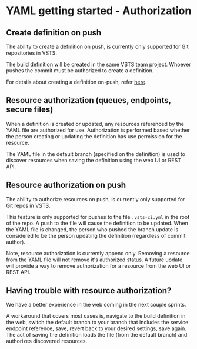 # YAML getting started - Authorization

## Create definition on push

The ability to create a definition on push, is currently only supported for Git repositories in VSTS.

The build definition will be created in the same VSTS team project. Whoever pushes the commit must
be authorized to create a definition.

For details about creating a definition on-push, refer [here](yamlgettingstarted-definition.md).

## Resource authorization (queues, endpoints, secure files)

When a definition is created or updated, any resources referenced by the YAML file are authorized
for use. Authorization is performed based whether the person creating or updating the definition
has use permission for the resource.

The YAML file in the default branch (specified on the definition) is used to discover resources
when saving the definition using the web UI or REST API.

## Resource authorization on push

The ability to authorize resources on push, is currently only supported for Git repos in VSTS.

This feature is only supported for pushes to the file `.vsts-ci.yml` in the root of the repo.
A push to the file will cause the definition to be updated. When the YAML file is changed, the
person who pushed the branch update is considered to be the person updating the definition
(regardless of commit author).

Note, resource authorization is currently append only. Removing a resource from the YAML
file will not remove it's authorized status. A future update will provide a way to
remove authorization for a resource from the web UI or REST API.

## Having trouble with resource authorization?

We have a better experience in the web coming in the next couple sprints.

A workaround that covers most cases is, navigate to the build definition in the web, switch the
default branch to your branch that includes the service endpoint reference, save, revert back to
your desired settings, save again.  The act of saving the definition loads the file (from the
default branch) and authorizes discovered resources.
